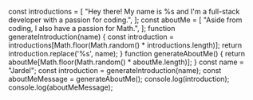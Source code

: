 const introductions = [
  "Hey there! My name is %s and I'm a full-stack developer with a passion for coding.",
  ];
const aboutMe = [
    "Aside from coding, I also have a passion for Math.",
];
function generateIntroduction(name) {
  const introduction = introductions[Math.floor(Math.random() * introductions.length)];
  return introduction.replace('%s', name);
}
function generateAboutMe() {
  return aboutMe[Math.floor(Math.random() * aboutMe.length)];
}
const name = "Jardel";
const introduction = generateIntroduction(name);
const aboutMeMessage = generateAboutMe();
console.log(introduction);
console.log(aboutMeMessage);
